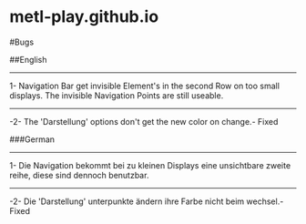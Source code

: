 # metl-play.github.io

#Bugs

##English <hr>
1- Navigation Bar get invisible Element's in the second Row on too small displays. The invisible Navigation Points are still useable. <hr>
-2- The 'Darstellung' options don't get the new color on change.- Fixed

###German <hr>
1- Die Navigation bekommt bei zu kleinen Displays eine unsichtbare zweite reihe, diese sind dennoch benutzbar. <hr>
-2- Die 'Darstellung' unterpunkte ändern ihre Farbe nicht beim wechsel.- Fixed
